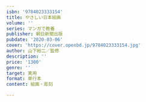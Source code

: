 ```yaml
---
isbn: '9784023333154'
title: やさしい日本絵画
volume: ''
series: マンガで教養
publisher: 朝日新聞出版
pubdate: '2020-03-06'
cover: 'https://cover.openbd.jp/9784023333154.jpg'
author: 山下裕二／監修
description: ''
price: '1300'
genre: ''
target: 実用
format: 単行本
content: 絵画・彫刻

---
```

